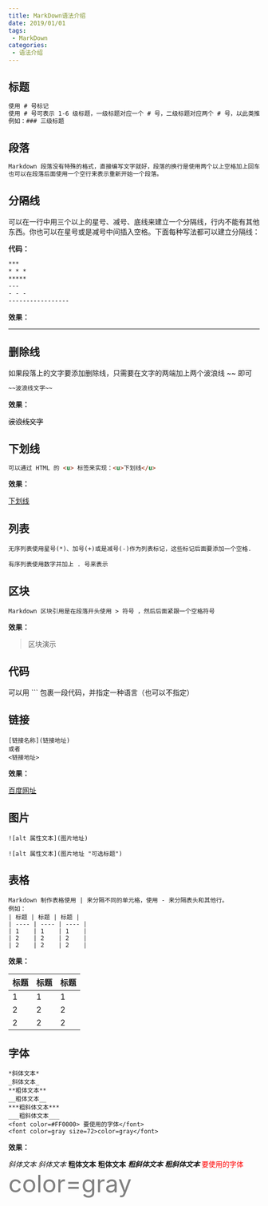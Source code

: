 ```yaml
---
title: MarkDown语法介绍
date: 2019/01/01
tags:
 - MarkDown
categories:
 - 语法介绍
---
```

## 标题

```markdown
使用 # 号标记
使用 # 号可表示 1-6 级标题，一级标题对应一个 # 号，二级标题对应两个 # 号，以此类推。
例如：### 三级标题
```

## 段落

```markdown
Markdown 段落没有特殊的格式，直接编写文字就好，段落的换行是使用两个以上空格加上回车。
也可以在段落后面使用一个空行来表示重新开始一个段落。
```

## 分隔线

可以在一行中用三个以上的星号、减号、底线来建立一个分隔线，行内不能有其他东西。你也可以在星号或是减号中间插入空格。下面每种写法都可以建立分隔线：

**代码：**
```markdown
***
* * *
*****
---
- - -
-----------------
```

**效果：**

-----------------

## **删除线**

如果段落上的文字要添加删除线，只需要在文字的两端加上两个波浪线 ~~ 即可

```markdown
~~波浪线文字~~
```

**效果：**

~~波浪线文字~~

## **下划线**

```markdown
可以通过 HTML 的 <u> 标签来实现：<u>下划线</u>
```

**效果：**

<u>下划线</u>

## **列表**

```
无序列表使用星号(*)、加号(+)或是减号(-)作为列表标记，这些标记后面要添加一个空格.

有序列表使用数字并加上 . 号来表示
```

## **区块**

```
Markdown 区块引用是在段落开头使用 > 符号 ，然后后面紧跟一个空格符号
```

**效果：**

> 区块演示

## **代码**

可以用 ``` 包裹一段代码，并指定一种语言（也可以不指定）

## **链接**

```
[链接名称](链接地址)
或者
<链接地址>
```

**效果：**

[百度网址](http://www.baidu.com)

## **图片**

```
![alt 属性文本](图片地址)

![alt 属性文本](图片地址 "可选标题")
```

## **表格**

```
Markdown 制作表格使用 | 来分隔不同的单元格，使用 - 来分隔表头和其他行。
例如：
| 标题 | 标题 | 标题 |
| ---- | ---- | ---- |
| 1    | 1    | 1    |
| 2    | 2    | 2    |
| 2    | 2    | 2    |
```

**效果：**

| 标题 | 标题 | 标题 |
| ---- | ---- | ---- |
| 1    | 1    | 1    |
| 2    | 2    | 2    |
| 2    | 2    | 2    |

## **字体**

```
*斜体文本*
_斜体文本_
**粗体文本**
__粗体文本__
***粗斜体文本***
___粗斜体文本___
<font color=#FF0000> 要使用的字体</font> 
<font color=gray size=72>color=gray</font>
```

**效果：**

*斜体文本*
_斜体文本_
**粗体文本**
__粗体文本__
***粗斜体文本***
___粗斜体文本___
<font color=#FF0000> 要使用的字体</font> 
<font color=gray size=72>color=gray</font>
